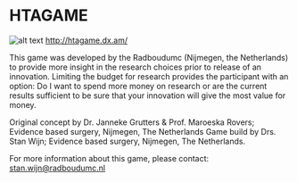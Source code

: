 # HTAGAME
![alt text](http://github.com/StanWijn/HTAGAME/img_radboudlogo.png)
http://htagame.dx.am/

This game was developed by the Radboudumc (Nijmegen, the Netherlands) to provide more insight in the research choices prior to release of an innovation. Limiting the budget for research provides the participant with an option: Do I want to spend more money on research or are the current results sufficient to be sure that your innovation will give the most value for money.

Original concept by Dr. Janneke Grutters & Prof. Maroeska Rovers; Evidence based surgery, Nijmegen, The Netherlands
Game build by Drs. Stan Wijn; Evidence based surgery, Nijmegen, The Netherlands.

For more information about this game, please contact: stan.wijn@radboudumc.nl
